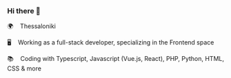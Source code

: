 ### Hi there 👋  
    
🌍 &nbsp;&nbsp; Thessaloniki                 
   
🖥️ &nbsp;&nbsp; Working as a full-stack developer, specializing in the Frontend space        
     
📚 &nbsp;&nbsp; Coding with Typescript, Javascript (Vue.js, React), PHP, Python, HTML, CSS & more    
